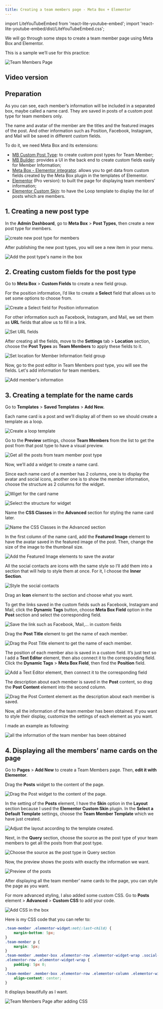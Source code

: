 ```yaml
---
title: Creating a team members page - Meta Box + Elementor
---
```



import LiteYouTubeEmbed from 'react-lite-youtube-embed';
import 'react-lite-youtube-embed/dist/LiteYouTubeEmbed.css';


We will go through some steps to create a team member page using Meta Box and Elementor.

This is a sample we’ll use for this practice:

![Team Members Page](https://i.imgur.com/FjOklKG.png)

## Video version

<LiteYouTubeEmbed id='gemgZLtMe84' />

## Preparation

As you can see, each member’s information will be included in a separated box, maybe called a name card. They are saved in posts of a custom post type for team members only.

The name and avatar of the member are the titles and the featured images of the post. And other information such as Position, Facebook, Instagram, and Mail will be saved in different custom fields.

To do it, we need Meta Box and its extensions:

* <a href="https://metabox.io/plugins/custom-post-type/">MB Custom Post Type</a>: to create custom post types for Team Member;
* <a href="https://metabox.io/plugins/meta-box-builder/">MB Builder</a>: provides a UI in the back end to create custom fields easily for Member Information;
* <a href="https://metabox.io/plugins/mb-elementor-integrator/">Meta Box - Elementor integrator</a>. allows you to get data from custom fields created by the Meta Box plugin in the templates of Elementor.
* <a href="https://elementor.com/">Elementor</a> (Pro version): to built the page for displaying team members’ information;
* <a href="https://wordpress.org/plugins/ele-custom-skin/">Elementor Custom Skin</a>: to have the Loop template to display the list of posts which are members.

## 1. Creating a new post type

In the **Admin Dashboard**, go to **Meta Box** &gt; **Post Types**, then create a new post type for members.

![create new post type for members](https://i.imgur.com/yb8gspm.png)

After publishing the new post types, you will see a new item in your menu.

![Add the post type's name in the box](https://i.imgur.com/LECK97n.png)

## 2. Creating custom fields for the post type

Go to **Meta Box** &gt; **Custom Fields** to create a new field group.

For the position information, I’d like to create a **Select** field that allows us to set some options to choose from.

![Create a Select field for Position information](https://i.imgur.com/ILn7UvY.png)

For other information such as Facebook, Instagram, and Mail, we set them as **URL** fields that allow us to fill in a link.

![Set URL fields](https://i.imgur.com/7R4Yxwc.png)

After creating all the fields, move to the **Settings** tab &gt; **Location** section, choose the **Post Types** as **Team Members** to apply these fields to it.

![Set location for Member Information field group](https://i.imgur.com/nXqbnRN.png)

Now, go to the post editor in Team Members post type, you will see the fields. Let's add information for team members.

![Add member's information](https://i.imgur.com/CeHd3gg.png)

## 3. Creating a template for the name cards

Go to **Templates** &gt; **Saved Templates** &gt; **Add New.**

Each name card is a post and we’ll display all of them so we should create a template as a loop.

![Create a loop template](https://i.imgur.com/1Cg3YHL.png)

Go to the **Preview** settings, choose **Team Members** from the list to get the post from that post type to have a visual preview.

![Get all the posts from team member post type](https://i.imgur.com/prLJp0j.png)

Now, we’ll add a widget to create a name card.

Since each name card of a member has 2 columns, one is to display the avatar and social icons, another one is to show the member information, choose the structure as 2 columns for the widget.

![Wiget for the card name](https://i.imgur.com/81TJUid.png)

![Select the structure for widget](https://i.imgur.com/WoZnO4s.png)

Name the **CSS Classes** in the **Advanced** section for styling the name card later.

![Name the CSS Classes in the Advanced section](https://i.imgur.com/WiM15iC.png)

In the first column of the name card, add the **Featured Image** element to have the avatar saved in the featured image of the post. Then, change the size of the image to the thumbnail size.

![Add the Featured Image elements to save the avatar](https://i.imgur.com/Ndkj6Xu.png)

All the social contacts are icons with the same style so I’ll add them into a section that will help to style them at once. For it, I choose the **Inner Section**.

![Style the social contacts](https://i.imgur.com/wkZE625.png)

Drag an **Icon** element to the section and choose what you want.

To get the links saved in the custom fields such as Facebook, Instagram and Mail, click the **Dynamic Tags** button, choose **Meta Box Field** option in the **Post** section and select the corresponding field.

![Save the link such as Facebook, Mail,... in custom fields](https://i.imgur.com/Gi9GB07.gif)

Drag the **Post Title** element to get the name of each member.

![Drag the Post Title element to get the name of each member.](https://i.imgur.com/eEAof3c.png)

The position of each member also is saved in a custom field. It’s just text so I add a **Text Editor** element, then also connect it to the corresponding field. Click the **Dynamic Tags** &gt; **Meta Box Field**, then find the **Position** field.

![Add a Text Editor element, then connect it to the corresponding field](https://i.imgur.com/NWsSHPj.png)

The description about each member is saved in the **Post** content, so drag the **Post Content** element into the second column.

![Drag the Post Content element as the description about each member is saved.](https://i.imgur.com/uUhUlLN.png)

Now, all the information of the team member has been obtained. If you want to style their display, customize the settings of each element as you want.

I made an example as following:

![all the information of the team member has been obtained](https://i.imgur.com/w0WufAO.gif)

## 4. Displaying all the members’ name cards on the page

Go to **Pages** &gt; **Add New** to create a Team Members page. Then, **edit it with Elementor**.

Drag the **Posts** widget to the content of the page.

![Drag the Post widget to the content of the page.](https://i.imgur.com/VKsQDd7.png)

In the setting of the **Posts** element, I have the **Skin** option in the **Layout** section because I used the **Elementor Custom Skin** plugin. In the **Select a Default Template** settings, choose the **Team Member Template** which we have just created.

![Adjust the layout according to the template created.](https://i.imgur.com/hOdCRot.png)

Next, in the **Query** section, choose the source as the post type of your team members to get all the posts from that post type.

![Choose the source as the post type in Query section](https://i.imgur.com/g9WZtKT.png)

Now, the preview shows the posts with exactly the information we want.

![Preview of the posts](https://i.imgur.com/uQJWMB1.png)

After displaying all the team member’ name cards to the page, you can style the page as you want.

For more advanced styling, I also added some custom CSS. Go to **Posts** element &gt; **Advanced** &gt; **Custom CSS** to add your code.

![Add CSS in the box](https://i.imgur.com/zqMlY7Y.png)

Here is my CSS code that you can refer to:

```css
.team-member .elementor-widget:not(:last-child) {
    margin-bottom: 5px;
}
.team-member p {
    margin: 5px;
}
.team-member .member-box .elementor-row .elementor-widget-wrap .social-icon
.elementor-row .elementor-widget-wrap {
    padding: 5px 0;
}
.team-member .member-box .elementor-row .elementor-column .elementor-widget-wrap {
    align-content: center;
}
```
It displays beautifully as I want.

![Team Members Page after adding CSS](https://i.imgur.com/b2ENTxJ.png)
